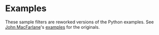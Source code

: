 # Examples
These sample filters are reworked versions of the Python examples.
See [John MacFarlane](https://github.com/jgm)'s
[examples](https://github.com/jgm/pandocfilters/tree/master/examples)
for the originals.
